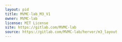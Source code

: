 ```yaml
---
layout: pid
title: MVMC-lab_M3_V1
owner: MVMC-lab
license: MIT License
site: https://gitlab.com/MVMC-lab
source: https://gitlab.com/MVMC-lab/hervor/m3_layout
---
```

